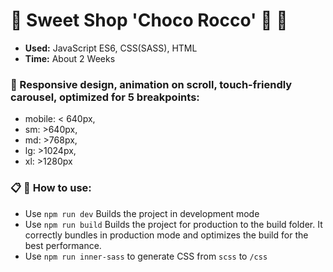 # 👋 Sweet Shop 'Choco Rocco'  :chocolate_bar: :lollipop:

- **Used:** JavaScript ES6, CSS(SASS), HTML
- **Time:** About 2 Weeks

### 🚧 Responsive design, animation on scroll, touch-friendly carousel, optimized for 5 breakpoints:

- mobile: < 640px,
- sm: >640px,
- md: >768px,
- lg: >1024px,
- xl: >1280px

### :clipboard: ‍‍:small_red_triangle_down: How to use:
- Use `npm run dev` Builds the project in development mode 
- Use `npm run build` Builds the project for production to the build folder.
It correctly bundles in production mode and optimizes the build for the best performance.
- Use `npm run inner-sass` to generate CSS from `scss` to `/css`
